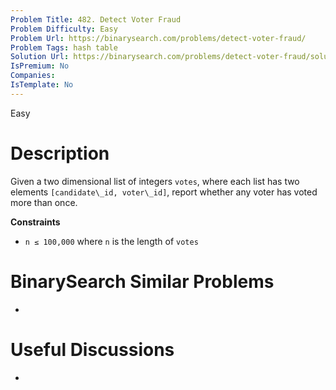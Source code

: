 ```yaml
---
Problem Title: 482. Detect Voter Fraud
Problem Difficulty: Easy
Problem Url: https://binarysearch.com/problems/detect-voter-fraud/
Problem Tags: hash table
Solution Url: https://binarysearch.com/problems/detect-voter-fraud/solutions/
IsPremium: No
Companies: 
IsTemplate: No
---
```


<span style="color: ;">Easy</span>

# Description

Given a two dimensional list of integers `votes`, where each list has two elements `[candidate\_id, voter\_id]`, report whether any voter has voted more than once.

**Constraints**
- `n ≤ 100,000` where `n` is the length of `votes`

# BinarySearch Similar Problems

- []()

# Useful Discussions

- []()
